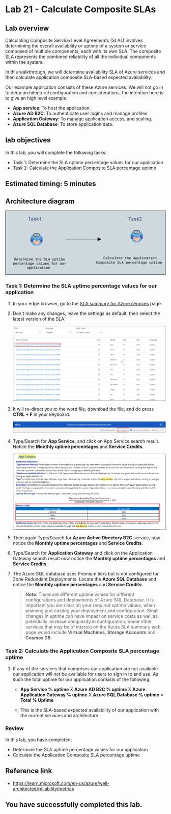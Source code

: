 # Lab 21 - Calculate Composite SLAs

## Lab overview

Calculating Composite Service Level Agreements (SLAs) involves determining the overall availability or uptime of a system or service composed of multiple components, each with its own SLA. The composite SLA represents the combined reliability of all the individual components within the system.

In this walkthrough, we will determine availability SLA of Azure services and then calculate application composite SLA-based expected availability.

Our example application consists of these Azure services. We will not go in to deep architectural configuration and considerations, the intention here is to give an high level example.

+ **App service**: To host the application.
+ **Azure AD B2C**: To authenticate user logins and manage profiles.
+ **Application Gateway**: To manage application access, and scaling. 
+ **Azure SQL Database**: To store application data. 

## lab objectives

In this lab, you will complete the following tasks:

+ Task 1: Determine the SLA uptime percentage values for our application
+ Task 2: Calculate the Application Composite SLA percentage uptime
  
## Estimated timing: 5 minutes

## Architecture diagram

![](../images/az900lab21.png)

### Task 1: Determine the SLA uptime percentage values for our application

1. In your edge browser, go to the [SLA summary for Azure services](https://azure.microsoft.com/en-us/support/legal/sla/summary/) page.

1. Don't make any changes, leave the settings as default, then select the latest version of the SLA.

   ![screenshot of the SLA UI.](../images/AZ-900-year.png)

1. It will re-direct you to the word file, download the file, and do press **CTRL + F** in your keyboard.

   ![screenshot of the downloading the word file.](../images/AZ-900-download.png)

1. Type/Search for **App Service**, and click on App Service search result. Notice the **Monthly uptime percentages** and **Service Credits**.

   ![screenshot of the downloading the word file.](../images/l21a.png) 

1. Then again Type/Search for **Azure Active Directory B2C** service, now notice the **Monthly uptime percentages** and **Service Credits**.

1. Type/Search for **Application Gateway** and click on the Application Gateway search result now notice the **Monthly uptime percentages** and **Service Credits**.

1. The Azure SQL database uses Premium tiers but is not configured for Zone Redundant Deployments. Locate the **Azure SQL Database** and notice the **Monthly uptime percentages** and **Service Credits**.

    >**Note**: There are different uptime values for different configurations and deployments of Azure SQL Database. It is important you are clear on your required uptime values, when planning and costing your deployment and configuration. Small changes in uptime can have impact on service costs as well as potentially increase complexity in configuration. Some other services that may be of interest on the Azure SLA summary web page would include **Virtual Machines**, **Storage Accounts** and **Cosmos DB**.

### Task 2: Calculate the Application Composite SLA percentage uptime

1. If any of the services that comprises our application are not available our application will not be available for users to sign in to and use. As such the total uptime for our application consists of the following:

    - **App Service % uptime** X **Azure AD B2C % uptime** X  **Azure Application Gateway % uptime** X **Azure SQL Database % uptime** = **Total % Uptime**

    - This is the SLA-based expected availability of our application with the current services and architecture.


### Review
In this lab, you have completed:
- Determine the SLA uptime percentage values for our application
- Calculate the Application Composite SLA percentage uptime

## Reference link

- https://learn.microsoft.com/en-us/azure/well-architected/reliability/metrics

## You have successfully completed this lab.
